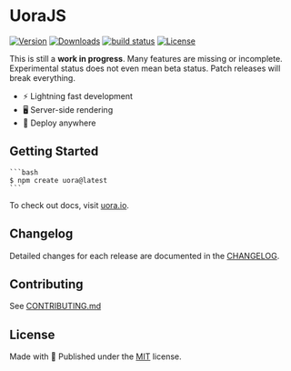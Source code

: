 # UoraJS

<p>
  <a href="https://www.npmjs.com/package/uorajs"><img src="https://badgen.net/npm/v/uorajs" alt="Version" /></a>
  <a href="https://www.npmjs.com/package/uorajs"><img src="https://badgen.net/npm/dm/uorajs" alt="Downloads" /></a>
  <a href="https://github.com/uora/uora"><img src="https://github.com/uora/uora/workflows/CI/badge.svg?branch=main&event=push" alt="build status" /></a>
  <a href="https://www.npmjs.com/package/uorajs"><img src="https://badgen.net/npm/license/uorajs" alt="License" /></a>
</p>

This is still a **work in progress**. Many features are missing or incomplete. Experimental status does not even mean beta status. Patch releases will break everything.

- ⚡️ Lightning fast development
- 🖥️ Server-side rendering
- 🚀 Deploy anywhere

## Getting Started

    ```bash
    $ npm create uora@latest
    ```

To check out docs, visit [uora.io](https://uora.io).

## Changelog

Detailed changes for each release are documented in the [CHANGELOG](https://github.com/uora/uora/blob/main/CHANGELOG.md).

## Contributing

See [CONTRIBUTING.md](https://github.com/uora/uora/blob/main/CONTRIBUTING.md)

## License

Made with 💛 Published under the [MIT](https://github.com/uora/uora/blob/main/LICENSE) license.
